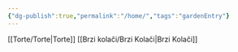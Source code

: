```yaml
---
{"dg-publish":true,"permalink":"/home/","tags":"gardenEntry"}
---
```


[[Torte/Torte|Torte]]
[[Brzi kolači/Brzi Kolači|Brzi Kolači]]